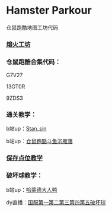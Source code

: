 # Hamster Parkour
仓鼠跑酷地图工坊代码


### [熔火工坊](https://www.owmod.net/work/view/1715)


### 仓鼠跑酷合集代码：

G7V27

13GT0R

9ZDS3


### 通关教学：

b站up：[Stan_sin](https://space.bilibili.com/29218596/)

b站up：[仓鼠跑酷斗鱼沉雁落](https://space.bilibili.com/1109308346/)


### [保存点位教学](https://www.bilibili.com/video/BV1da4y1W7uA)


### 破坏球教学：

b站up：[哈蒙德大人鸭](https://space.bilibili.com/322079064?from=search&seid=9199181553219415156)

dy直播：[国服第一第二第三第四第五破坏球](https://www.douyu.com/5790826)